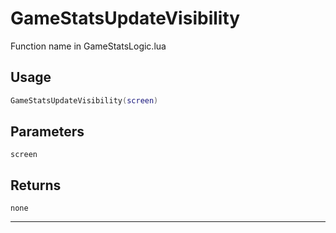 # GameStatsUpdateVisibility
Function name in GameStatsLogic.lua
## Usage
```lua
GameStatsUpdateVisibility(screen)
```
## Parameters
`screen`
## Returns
`none`

---